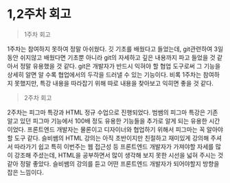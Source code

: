 # 1,2주차 회고

> 1주차 회고

1주차는 참여하지 못하여 정말 아쉬웠다. 깃 기초를 배웠다고 들었는데, git관련하여 3일동안 쉬지않고 배웠다면 기초뿐 아니라 git의 자세하고
깊은 내용까지 파고 들었을 것 같아서 정말 유용했을 것 같다. git은 개발자가 반드시 익혀야 할 협업 도구로써 그 기능을 상세히 알면 알 수록
협업에서의 두각을 드러낼 수 있는 기능이다. 비록 1주차는 참여하지 못했지만, 특강 내용을 따라잡기 위해 따로 내용을 찾아보고 익히면 좋을 것 같다.

> 2주차 회고

2주차는 피그마 특강과 HTML 정규 수업으로 진행되었다. 범쌤의 피그마 특강은 기존 알고 있던 피그마 기능에서 100배 정도 유용한 기능들을 추가로 알게 되는
유용한 시간이었다. 프론트엔드 개발자는 물론이고 디자이너와 협업하기 위해서 피그마는 꼭 알아야할 도구 같다. 슬비쌤의 HTML 강의는 아직 초반이지만
친절하고 재미있게 강의해 주셔서 따라가기 쉽고 특히 이번주는 웹 접근성 등 프론트엔드 개발자가 가져야할 자세를 많이 강조해 주셨는데, HTML을 공부하면서
많이 생각해 보지 못한 시선을 넓혀 주시는 것 같아 정말 좋았다. 슬비쌤의 강의를 듣고 어떤 프론트엔드 개발자가 되어야할지 방향을 잡은 느낌이다.

